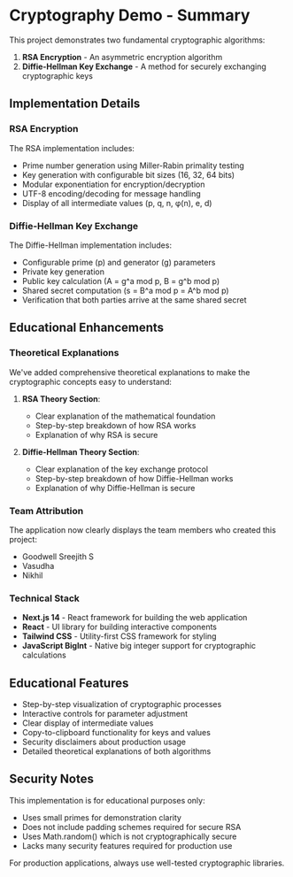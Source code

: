 # Cryptography Demo - Summary

This project demonstrates two fundamental cryptographic algorithms:

1. **RSA Encryption** - An asymmetric encryption algorithm
2. **Diffie-Hellman Key Exchange** - A method for securely exchanging cryptographic keys

## Implementation Details

### RSA Encryption

The RSA implementation includes:

- Prime number generation using Miller-Rabin primality testing
- Key generation with configurable bit sizes (16, 32, 64 bits)
- Modular exponentiation for encryption/decryption
- UTF-8 encoding/decoding for message handling
- Display of all intermediate values (p, q, n, φ(n), e, d)

### Diffie-Hellman Key Exchange

The Diffie-Hellman implementation includes:

- Configurable prime (p) and generator (g) parameters
- Private key generation
- Public key calculation (A = g^a mod p, B = g^b mod p)
- Shared secret computation (s = B^a mod p = A^b mod p)
- Verification that both parties arrive at the same shared secret

## Educational Enhancements

### Theoretical Explanations
We've added comprehensive theoretical explanations to make the cryptographic concepts easy to understand:

1. **RSA Theory Section**:
   - Clear explanation of the mathematical foundation
   - Step-by-step breakdown of how RSA works
   - Explanation of why RSA is secure

2. **Diffie-Hellman Theory Section**:
   - Clear explanation of the key exchange protocol
   - Step-by-step breakdown of how Diffie-Hellman works
   - Explanation of why Diffie-Hellman is secure

### Team Attribution
The application now clearly displays the team members who created this project:
- Goodwell Sreejith S
- Vasudha
- Nikhil

### Technical Stack

- **Next.js 14** - React framework for building the web application
- **React** - UI library for building interactive components
- **Tailwind CSS** - Utility-first CSS framework for styling
- **JavaScript BigInt** - Native big integer support for cryptographic calculations

## Educational Features

- Step-by-step visualization of cryptographic processes
- Interactive controls for parameter adjustment
- Clear display of intermediate values
- Copy-to-clipboard functionality for keys and values
- Security disclaimers about production usage
- Detailed theoretical explanations of both algorithms

## Security Notes

This implementation is for educational purposes only:

- Uses small primes for demonstration clarity
- Does not include padding schemes required for secure RSA
- Uses Math.random() which is not cryptographically secure
- Lacks many security features required for production use

For production applications, always use well-tested cryptographic libraries.
